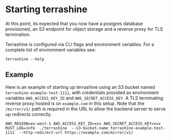 # Starting terrashine

At this point, its expected that you now have a postgres database provisioned, an S3 endpoint for object storage and a reverse proxy for TLS termination.

Terrashine is configured via CLI flags and environment variables.
For a complete list of environment variables see:

```
terrashine --help
```

## Example

Here is an example of starting up terrashine using an S3 bucket named `terrashine-example-test-1111`, with credentials provided as environment variables `AWS_ACCESS_KEY_ID` and `AWS_SECRET_ACCESS_KEY`.
A TLS terminating reverse proxy hosted is on `example.com` in this setup.
Note that the `/mirror/v1/`  path is required in the URL to allow the backend server to serve up redirects correctly.

```
AWS_REGION=eu-west-1 AWS_ACCESS_KEY_ID=xxx AWS_SECRET_ACCESS_KEY=xxx RUST_LOG=info  ./terrashine  --s3-bucket-name terrashine-example-test-1111  --http-redirect-url https://example.com/mirror/v1/
```
